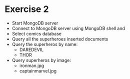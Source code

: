 # Exercise 2

- Start MongoDB server
- Connect to MongoDB server using MongoDB shell and
- Select comics database
- Query all the superheroes inserted documents
- Query the superheros by name:
  - DAREDEVIL
  - THOR
- Query superheros by image:
  - ironman.jpg
  - captainmarvel.jpg
